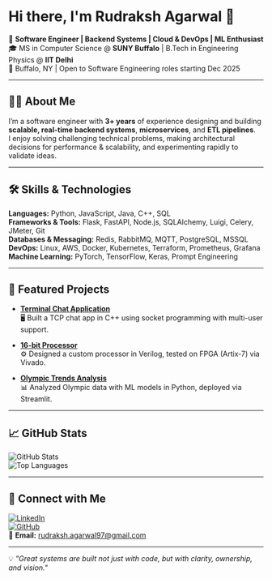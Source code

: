 # Hi there, I'm Rudraksh Agarwal 👋

🚀 **Software Engineer | Backend Systems | Cloud & DevOps | ML Enthusiast**  
🎓 MS in Computer Science @ **SUNY Buffalo** | B.Tech in Engineering Physics @ **IIT Delhi**  
📍 Buffalo, NY | Open to Software Engineering roles starting Dec 2025  

---

## 🧑‍💻 About Me
I’m a software engineer with **3+ years** of experience designing and building **scalable, real-time backend systems**, **microservices**, and **ETL pipelines**.  
I enjoy solving challenging technical problems, making architectural decisions for performance & scalability, and experimenting rapidly to validate ideas.  

---

## 🛠 Skills & Technologies

**Languages:** Python, JavaScript, Java, C++, SQL  
**Frameworks & Tools:** Flask, FastAPI, Node.js, SQLAlchemy, Luigi, Celery, JMeter, Git  
**Databases & Messaging:** Redis, RabbitMQ, MQTT, PostgreSQL, MSSQL  
**DevOps:** Linux, AWS, Docker, Kubernetes, Terraform, Prometheus, Grafana  
**Machine Learning:** PyTorch, TensorFlow, Keras, Prompt Engineering  

---

## 📂 Featured Projects

- **[Terminal Chat Application](https://github.com/rudraksh97/terminal-chat-application)**  
  🖥 Built a TCP chat app in C++ using socket programming with multi-user support.  

- **[16-bit Processor](https://github.com/rudraksh97/16BitProcessor)**  
  ⚙️ Designed a custom processor in Verilog, tested on FPGA (Artix-7) via Vivado.  

- **[Olympic Trends Analysis](https://olympics-trends.streamlit.app/)**  
  📊 Analyzed Olympic data with ML models in Python, deployed via Streamlit.  

---

## 📈 GitHub Stats

![GitHub Stats](https://github-readme-stats.vercel.app/api?username=rudraksh97&show_icons=true&theme=radical)  
![Top Languages](https://github-readme-stats.vercel.app/api/top-langs/?username=rudraksh97&layout=compact&theme=radical)

---

## 🤝 Connect with Me
[![LinkedIn](https://img.shields.io/badge/LinkedIn-blue?logo=linkedin&logoColor=white)](https://www.linkedin.com/in/rudraksh97/)  
[![GitHub](https://img.shields.io/badge/GitHub-black?logo=github&logoColor=white)](https://github.com/rudraksh97)  
📧 **Email:** [rudraksh.agarwal97@gmail.com](mailto:rudraksh.agarwal97@gmail.com)  

---
💡 *"Great systems are built not just with code, but with clarity, ownership, and vision."*
